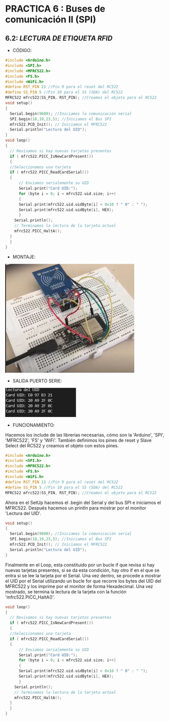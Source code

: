 # PRACTICA 6 : Buses de comunicación II (SPI)



## 6.2: _LECTURA DE ETIQUETA RFID_

- CÓDIGO:
  
```CPP
#include <Arduino.h>
#include <SPI.h>
#include <MFRC522.h>
#include <FS.h>
#include <WiFi.h>
#define RST_PIN 21 //Pin 9 para el reset del RC522
#define SS_PIN 5 //Pin 10 para el SS (SDA) del RC522
MFRC522 mfrc522(SS_PIN, RST_PIN); //Creamos el objeto para el RC522
void setup() 
{
  Serial.begin(9600); //Iniciamos la comunicación serial
  SPI.begin(18,19,23,5); //Iniciamos el Bus SPI
  mfrc522.PCD_Init(); // Iniciamos el MFRC522
  Serial.println("Lectura del UID");
}
void loop()
{
  // Revisamos si hay nuevas tarjetas presentes
  if ( mfrc522.PICC_IsNewCardPresent())
  {
  //Seleccionamos una tarjeta
  if ( mfrc522.PICC_ReadCardSerial())
  {
      // Enviamos serialemente su UID
      Serial.print("Card UID:");
      for (byte i = 0; i < mfrc522.uid.size; i++) 
      {
      Serial.print(mfrc522.uid.uidByte[i] < 0x10 ? " 0" : " ");
      Serial.print(mfrc522.uid.uidByte[i], HEX);
      }
    Serial.println();
    // Terminamos la lectura de la tarjeta actual
    mfrc522.PICC_HaltA();
  }
  }
}
```
- MONTAJE:
  
![](capturaM.png)

- SALIDA PUERTO SERIE:
  
![](captura2.png)

- FUNCIONAMIENTO:

Hacemos los include de las librerías necesarias, cómo son la 'Arduino', 'SPI', 'MFRC522', 'FS' y 'WiFi'. También definimos los pines de reset y Slave Select del RC522 y creamos el objeto con estos pines.
```CPP
#include <Arduino.h>
#include <SPI.h>
#include <MFRC522.h>
#include <FS.h>
#include <WiFi.h>
#define RST_PIN 21 //Pin 9 para el reset del RC522
#define SS_PIN 5 //Pin 10 para el SS (SDA) del RC522
MFRC522 mfrc522(SS_PIN, RST_PIN); //Creamos el objeto para el RC522

```
Ahora en el SetUp hacemos el .begin del Serial y del bus SPI e iniciamos el MFRC522. Después hacemos un println para mostrar por el monitor 'Lectura del UID'.
```cpp
void setup() 
{
  Serial.begin(9600); //Iniciamos la comunicación serial
  SPI.begin(18,19,23,5); //Iniciamos el Bus SPI
  mfrc522.PCD_Init(); // Iniciamos el MFRC522
  Serial.println("Lectura del UID");
}
```
Finalmente en el Loop, esta constituido por un bucle if que revisa si hay nuevas tarjetas presentes, si se da esta condición, hay otro if en el que se entra si se lee la tarjeta por el Serial. Una vez dentro, se procede a mostrar el UID por el Serial utilizando un bucle for que recorre los bytes del UID del MFRC522 y los imprime por el monitor de forma Hexadecimal. Una vez mostrado, se termina la lectura de la tarjeta con la función 'mfrc522.PICC_HaltA()'.

```cpp
void loop()
{
  // Revisamos si hay nuevas tarjetas presentes
  if ( mfrc522.PICC_IsNewCardPresent())
  {
  //Seleccionamos una tarjeta
  if ( mfrc522.PICC_ReadCardSerial())
  {
      // Enviamos serialemente su UID
      Serial.print("Card UID:");
      for (byte i = 0; i < mfrc522.uid.size; i++) 
      {
      Serial.print(mfrc522.uid.uidByte[i] < 0x10 ? " 0" : " ");
      Serial.print(mfrc522.uid.uidByte[i], HEX);
      }
    Serial.println();
    // Terminamos la lectura de la tarjeta actual
    mfrc522.PICC_HaltA();
  }
  }
}
```